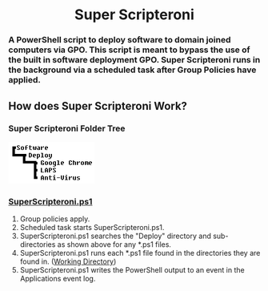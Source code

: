<h1 align="center">Super Scripteroni</h1>
<h3>A PowerShell script to deploy software to domain joined computers via GPO. This script is meant to bypass the use of the built in software deployment GPO. Super Scripteroni runs in the background via a scheduled task after Group Policies have applied.</h3>
<h2>How does Super Scripteroni Work?</h2>
<h3>Super Scripteroni Folder Tree</h3>
<img src="https://raw.githubusercontent.com/belowaverage-org/SuperScripteroni/master/images/filetree.bmp">
<h3><a href="https://github.com/belowaverage-org/SuperScripteroni/blob/master/SuperScripteroni.ps1">SuperScripteroni.ps1</a></h3>
<ol>
  <li>Group policies apply.</li>
  <li>Scheduled task starts SuperScripteroni.ps1.</li>
  <li>SuperScripteroni.ps1 searches the "Deploy" directory and sub-directories as shown above for any *.ps1 files.</li>
  <li>SuperScripteroni.ps1 runs each *.ps1 file found in the directories they are found in. (<a href="https://en.wikipedia.org/wiki/Working_directory">Working Directory</a>)</li>
  <li>SuperScripteroni.ps1 writes the PowerShell output to an event in the Applications event log.</li>
</ol>
